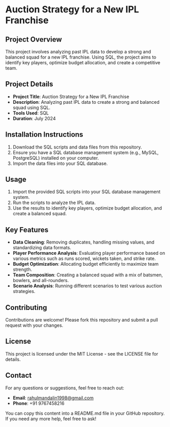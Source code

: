 # Auction Strategy for a New IPL Franchise

## Project Overview
This project involves analyzing past IPL data to develop a strong and balanced squad for a new IPL franchise. Using SQL, the project aims to identify key players, optimize budget allocation, and create a competitive team.

## Project Details
- **Project Title**: Auction Strategy for a New IPL Franchise
- **Description**: Analyzing past IPL data to create a strong and balanced squad using SQL.
- **Tools Used**: SQL
- **Duration**: July 2024

## Installation Instructions
1. Download the SQL scripts and data files from this repository.
2. Ensure you have a SQL database management system (e.g., MySQL, PostgreSQL) installed on your computer.
3. Import the data files into your SQL database.

## Usage
1. Import the provided SQL scripts into your SQL database management system.
2. Run the scripts to analyze the IPL data.
3. Use the results to identify key players, optimize budget allocation, and create a balanced squad.

## Key Features
- **Data Cleaning**: Removing duplicates, handling missing values, and standardizing data formats.
- **Player Performance Analysis**: Evaluating player performance based on various metrics such as runs scored, wickets taken, and strike rate.
- **Budget Optimization**: Allocating budget efficiently to maximize team strength.
- **Team Composition**: Creating a balanced squad with a mix of batsmen, bowlers, and all-rounders.
- **Scenario Analysis**: Running different scenarios to test various auction strategies.

## Contributing
Contributions are welcome! Please fork this repository and submit a pull request with your changes.

## License
This project is licensed under the MIT License - see the LICENSE file for details.

## Contact
For any questions or suggestions, feel free to reach out:
- **Email**: rahulmandalin1998@gmail.com
- **Phone**: +91 9767458216

You can copy this content into a README.md file in your GitHub repository. If you need any more help, feel free to ask!
